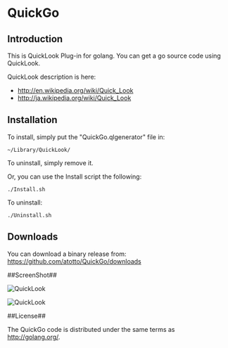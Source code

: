 # QuickGo #

## Introduction ##

This is QuickLook Plug-in for golang. You can get a go source code using QuickLook.

QuickLook description is here: 

- <http://en.wikipedia.org/wiki/Quick_Look>
- <http://ja.wikipedia.org/wiki/Quick_Look>

## Installation ##

To install, simply put the "QuickGo.qlgenerator" file in:

	~/Library/QuickLook/

To uninstall, simply remove it.

Or, you can use the Install script the following:
    
    ./Install.sh

To uninstall:
    
    ./Uninstall.sh

Downloads
---------

You can download a binary release from: <https://github.com/atotto/QuickGo/downloads>


##ScreenShot##

![QuickLook](http://farm9.staticflickr.com/8314/8066711594_2713cc1f40_o.png "QuickLook")

![QuickLook](http://farm9.staticflickr.com/8319/8066711459_07f2cc17d2.jpg "QuickLook")



##License##


The QuickGo code is distributed under the same terms as <http://golang.org/>.
